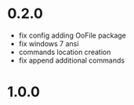 # 0.2.0
  - fix config adding OoFile package
  - fix windows 7 ansi
  - commands location creation
  - fix append additional commands

# 1.0.0